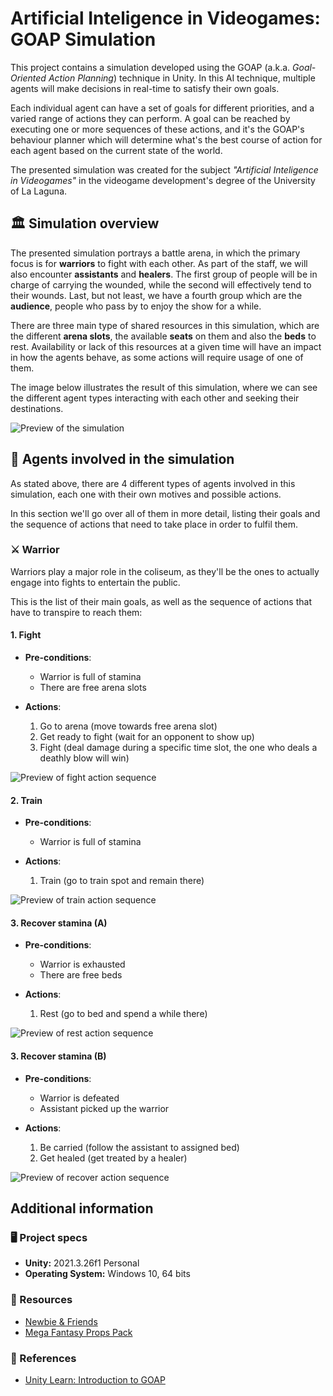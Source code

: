# Artificial Inteligence in Videogames: GOAP Simulation

This project contains a simulation developed using the GOAP (a.k.a. _Goal-Oriented Action Planning_) technique in Unity. In this AI technique, multiple agents will make decisions in real-time to satisfy their own goals.

Each individual agent can have a set of goals for different priorities, and a varied range of actions they can perform. A goal can be reached by executing one or more sequences of these actions, and it's the GOAP's behaviour planner which will determine what's the best course of action for each agent based on the current state of the world.

The presented simulation was created for the subject _"Artificial Inteligence in Videogames"_ in the videogame development's degree of the University of La Laguna.

## 🏛 Simulation overview

The presented simulation portrays a battle arena, in which the primary focus is for **warriors** to fight with each other. As part of the staff, we will also encounter **assistants** and **healers**. The first group of people will be in charge of carrying the wounded, while the second will effectively tend to their wounds. Last, but not least, we have a fourth group which are the **audience**, people who pass by to enjoy the show for a while.

There are three main type of shared resources in this simulation, which are the different **arena slots**, the available **seats** on them and also the **beds** to rest. Availability or lack of this resources at a given time will have an impact in how the agents behave, as some actions will require usage of one of them.

The image below illustrates the result of this simulation, where we can see the different agent types interacting with each other and seeking their destinations.

![Preview of the simulation](./Screenshots/simulation-preview.gif)

## 🤖 Agents involved in the simulation

As stated above, there are 4 different types of agents involved in this simulation, each one with their own motives and possible actions.

In this section we'll go over all of them in more detail, listing their goals and the sequence of actions that need to take place in order to fulfil them.

### ⚔ Warrior

Warriors play a major role in the coliseum, as they'll be the ones to actually engage into fights to entertain the public.

This is the list of their main goals, as well as the sequence of actions that have to transpire to reach them:

#### 1. Fight

- **Pre-conditions**:
    - Warrior is full of stamina
    - There are free arena slots

- **Actions**:
    1. Go to arena (move towards free arena slot)
    2. Get ready to fight (wait for an opponent to show up)
    3. Fight (deal damage during a specific time slot, the one who deals a deathly blow will win)

![Preview of fight action sequence](./Screenshots/fight-flow-preview.gif)

#### 2. Train

- **Pre-conditions**:
    - Warrior is full of stamina

- **Actions**:
    1. Train (go to train spot and remain there)

![Preview of train action sequence](./Screenshots/train-flow-preview.gif)

#### 3. Recover stamina (A)

- **Pre-conditions**:
    - Warrior is exhausted
    - There are free beds

- **Actions**:
    1. Rest (go to bed and spend a while there)

![Preview of rest action sequence](./Screenshots/rest-flow-preview.gif)
#### 3. Recover stamina (B)

- **Pre-conditions**:
    - Warrior is defeated
    - Assistant picked up the warrior

- **Actions**:
    1. Be carried (follow the assistant to assigned bed)
    2. Get healed (get treated by a healer)

![Preview of recover action sequence](./Screenshots/recover-flow-preview.gif)

## Additional information

### 🖥️ Project specs

- **Unity:** 2021.3.26f1 Personal
- **Operating System:** Windows 10, 64 bits

### 🎨 Resources

- [Newbie & Friends](https://assetstore.unity.com/packages/3d/characters/newbie-friends-208112)
- [Mega Fantasy Props Pack](https://assetstore.unity.com/packages/3d/environments/fantasy/mega-fantasy-props-pack-87811)

### 🔗 References

- [Unity Learn: Introduction to GOAP](https://learn.unity.com/tutorial/an-introduction-to-goap)